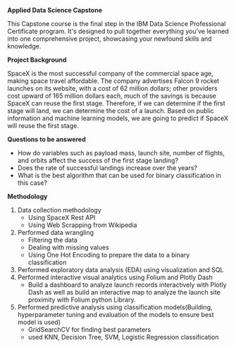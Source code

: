 **Applied Data Science Capstone**

This Capstone course is the final step in the IBM Data Science Professional Certificate program. It's designed to pull together everything you've learned into one comprehensive project, showcasing your newfound skills and knowledge.

**Project Background**

SpaceX is the most successful company of the commercial space age, making space travel affordable. The company advertises Falcon 9 rocket launches on its website, with a cost of 62 million dollars; other providers cost upward of 165 million dollars each, much of the savings is because SpaceX can reuse the first stage. Therefore, if we can determine if the first stage will land, we can determine the cost of a launch. Based on public information and machine learning models, we are going to predict if SpaceX will reuse the first stage.

**Questions to be answered**

- How do variables such as payload mass, launch site, number of flights, and orbits affect the success of the first stage landing?
- Does the rate of successful landings increase over the years?
- What is the best algorithm that can be used for binary classification in this case?


**Methodology**

1. Data collection methodology
    - Using SpaceX Rest API
    - Using Web Scrapping from Wikipedia
2. Performed data wrangling
    - Filtering the data
    - Dealing with missing values
    - Using One Hot Encoding to prepare the data to a binary classification
3. Performed exploratory data analysis (EDA) using visualization and SQL
4. Performed interactive visual analytics using Folium and Plotly Dash
    - Build a dashboard to analyze launch records interactively with Plotly Dash as well as build an interactive map to analyze the launch site proximity with Folium python Library.
5. Performed predictive analysis using classification models(Building, hyperparameter tuning and evaluation of the models to ensure best model is used)
    - GridSearchCV for finding best parameters
    - used KNN, Decision Tree, SVM, Logistic Regression classification
